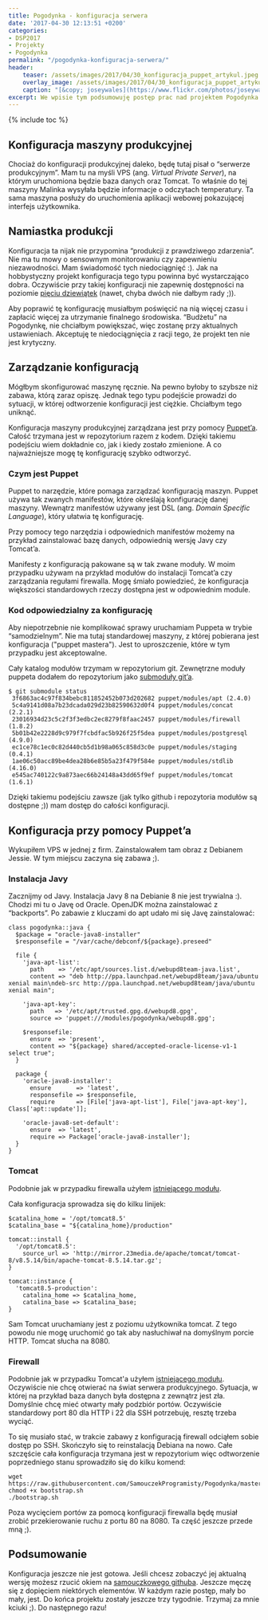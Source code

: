 ```yaml
---
title: Pogodynka - konfiguracja serwera
date: '2017-04-30 12:13:51 +0200'
categories:
- DSP2017
- Projekty
- Pogodynka
permalink: "/pogodynka-konfiguracja-serwera/"
header:
    teaser: /assets/images/2017/04/30_konfiguracja_puppet_artykul.jpeg
    overlay_image: /assets/images/2017/04/30_konfiguracja_puppet_artykul.jpeg
    caption: "[&copy; joseywales](https://www.flickr.com/photos/joseywales/316407052/sizes/o/)"
excerpt: We wpisie tym podsumowuję postęp prac nad projektem Pogodynka. W tym tygodniu wyłącznie devops. Pokrótce opiszę Ci moje przygody z konfiguracją VPS przy pomocy Puppet’a.
---
```


{% include toc %}

## Konfiguracja maszyny produkcyjnej

Chociaż do konfiguracji produkcyjnej daleko, będę tutaj pisał o “serwerze produkcyjnym”. Mam tu na myśli VPS (ang. _Virtual Private Server_), na którym uruchomiona będzie baza danych oraz Tomcat. To właśnie do tej maszyny Malinka wysyłała będzie informacje o odczytach temperatury. Ta sama maszyna posłuży do uruchomienia aplikacji webowej pokazującej interfejs użytkownika.

## Namiastka produkcji

Konfiguracja ta nijak nie przypomina “produkcji z prawdziwego zdarzenia”. Nie ma tu mowy o sensownym monitorowaniu czy zapewnieniu niezawodności. Mam świadomość tych niedociągnięć :). Jak na hobbystyczny projekt konfiguracja tego typu powinna być wystarczająco dobra. Oczywiście przy takiej konfiguracji nie zapewnię dostępności na poziomie [pięciu dziewiątek](https://en.wikipedia.org/wiki/High_availability) (nawet, chyba dwóch nie dałbym rady ;)).

Aby poprawić tę konfigurację musiałbym poświęcić na nią więcej czasu i zapłacić więcej za utrzymanie finalnego środowiska. “Budżetu” na Pogodynkę, nie chciałbym powiększać, więc zostanę przy aktualnych ustawieniach. Akceptuję te niedociągnięcia z racji tego, że projekt ten nie jest krytyczny.

## Zarządzanie konfiguracją

Mógłbym skonfigurować maszynę ręcznie. Na pewno byłoby to szybsze niż zabawa, którą zaraz opiszę. Jednak tego typu podejście prowadzi do sytuacji, w której odtworzenie konfiguracji jest ciężkie. Chciałbym tego uniknąć.

Konfiguracja maszyny produkcyjnej zarządzana jest przy pomocy [Puppet’a](https://docs.puppet.com/puppet/3.7/index.html). Całość trzymana jest w repozytorium razem z kodem. Dzięki takiemu podejściu wiem dokładnie co, jak i kiedy zostało zmienione. A co najważniejsze mogę tę konfigurację szybko odtworzyć.

### Czym jest Puppet

Puppet to narzędzie, które pomaga zarządzać konfiguracją maszyn. Puppet używa tak zwanych manifestów, które określają konfigurację danej maszyny. Wewnątrz manifestów używany jest DSL (ang. _Domain Specific Language_), który ułatwia tę konfigurację.

Przy pomocy tego narzędzia i odpowiednich manifestów możemy na przykład zainstalować bazę danych, odpowiednią wersję Javy czy Tomcat’a.

Manifesty z konfiguracją pakowane są w tak zwane moduły. W moim przypadku używam na przykład modułów do instalacji Tomcat’a czy zarządzania regułami firewalla. Mogę śmiało powiedzieć, że konfiguracja większości standardowych rzeczy dostępna jest w odpowiednim module.

### Kod odpowiedzialny za konfigurację

Aby niepotrzebnie nie komplikować sprawy uruchamiam Puppeta w trybie “samodzielnym”. Nie ma tutaj standardowej maszyny, z której pobierana jest konfiguracja ("puppet mastera"). Jest to uproszczenie, które w tym przypadku jest akceptowalne.

Cały katalog modułów trzymam w repozytorium git. Zewnętrzne moduły puppeta dodałem do repozytorium jako [submoduły git’a](https://github.com/SamouczekProgramisty/Pogodynka/blob/master/.gitmodules).

    $ git submodule status
     3f6863ac4c97f834bebc811852452b073d202682 puppet/modules/apt (2.4.0)
     5c4a9141d08a7b23dcada029d23b82590632d0f4 puppet/modules/concat (2.2.1)
     23016934d23c5c2f3f3edbc2ec8279f8faac2457 puppet/modules/firewall (1.8.2)
     5b01b42e2228d9c979f7fcbdfac5b926f25f5dea puppet/modules/postgresql (4.9.0)
     ec1ce78c1ec0c82d440cb5d1b98a065c858d3c0e puppet/modules/staging (0.4.1)
     1ae06c50acc89be4dea28b6e85b5a23f479f584e puppet/modules/stdlib (4.16.0)
     e545ac740122c9a873aec66b24148a43dd65f9ef puppet/modules/tomcat (1.6.1)

Dzięki takiemu podejściu zawsze (jak tylko github i repozytoria modułów są dostępne ;)) mam dostęp do całości konfiguracji.

## Konfiguracja przy pomocy Puppet’a

Wykupiłem VPS w jednej z firm. Zainstalowałem tam obraz z Debianem Jessie. W tym miejscu zaczyna się zabawa ;).

### Instalacja Javy

Zacznijmy od Javy. Instalacja Javy 8 na Debianie 8 nie jest trywialna :). Chodzi mi tu o Javę od Oracle. OpenJDK można zainstalować z “backports”. Po zabawie z kluczami do apt udało mi się Javę zainstalować:

```puppet
class pogodynka::java {
  $package = "oracle-java8-installer"
  $responsefile = "/var/cache/debconf/${package}.preseed"
  
  file {
    'java-apt-list':
      path    => '/etc/apt/sources.list.d/webupd8team-java.list',
      content => "deb http://ppa.launchpad.net/webupd8team/java/ubuntu xenial main\ndeb-src http://ppa.launchpad.net/webupd8team/java/ubuntu xenial main";
    
    'java-apt-key':
      path   => '/etc/apt/trusted.gpg.d/webupd8.gpg',
      source => 'puppet:///modules/pogodynka/webupd8.gpg';
  
    $responsefile:
      ensure  => 'present',    
      content => "${package} shared/accepted-oracle-license-v1-1 select true";
  }   
      
  package {       
    'oracle-java8-installer':
      ensure       => 'latest',
      responsefile => $responsefile,
      require      => [File['java-apt-list'], File['java-apt-key'], Class['apt::update']];
    
    'oracle-java8-set-default':
      ensure  => 'latest',
      require => Package['oracle-java8-installer'];
  }
}
```

### Tomcat

Podobnie jak w przypadku firewalla użyłem [istniejącego modułu](https://forge.puppet.com/puppetlabs/tomcat).

Cała konfiguracja sprowadza się do kilku linijek:

```puppet
$catalina_home = '/opt/tomcat8.5'
$catalina_base = "${catalina_home}/production"
 
tomcat::install {
  '/opt/tomcat8.5':
    source_url => 'http://mirror.23media.de/apache/tomcat/tomcat-8/v8.5.14/bin/apache-tomcat-8.5.14.tar.gz';
}
 
tomcat::instance {
  'tomcat8.5-production':
    catalina_home => $catalina_home,
    catalina_base => $catalina_base;
}
```

Sam Tomcat uruchamiany jest z poziomu użytkownika tomcat. Z tego powodu nie mogę uruchomić go tak aby nasłuchiwał na domyślnym porcie HTTP. Tomcat słucha na 8080.

### Firewall

Podobnie jak w przypadku Tomcat'a użyłem [istniejącego modułu](https://forge.puppet.com/puppetlabs/firewall). Oczywiście nie chcę otwierać na świat serwera produkcyjnego. Sytuacja, w której na przykład baza danych była dostępna z zewnątrz jest zła. Domyślnie chcę mieć otwarty mały podzbiór portów. Oczywiście standardowy port 80 dla HTTP i 22 dla SSH potrzebuję, resztę trzeba wyciąć.

To się musiało stać, w trakcie zabawy z konfiguracją firewall odciąłem sobie dostęp po SSH. Skończyło się to reinstalacją Debiana na nowo. Całe szczęście cała konfiguracja trzymana jest w repozytorium więc odtworzenie poprzedniego stanu sprowadziło się do kilku komend:

    wget https://raw.githubusercontent.com/SamouczekProgramisty/Pogodynka/master/puppet/bootstrap.sh
    chmod +x bootstrap.sh
    ./bootstrap.sh

Poza wycięciem portów za pomocą konfiguracji firewalla będę musiał zrobić przekierowanie ruchu z portu 80 na 8080. Ta część jeszcze przede mną ;).

## Podsumowanie

Konfiguracja jeszcze nie jest gotowa. Jeśli chcesz zobaczyć jej aktualną wersję możesz rzucić okiem na [samouczkowego githuba](https://github.com/SamouczekProgramisty/Pogodynka/tree/master/puppet). Jeszcze męczę się z dopięciem niektórych elementów. W każdym razie postęp, mały bo mały, jest. Do końca projektu zostały jeszcze trzy tygodnie. Trzymaj za mnie kciuki ;). Do następnego razu!
